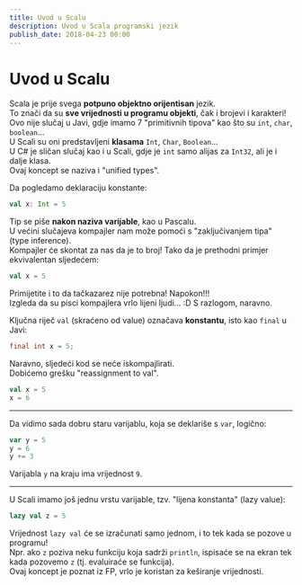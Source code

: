 ```yaml
---
title: Uvod u Scalu
description: Uvod u Scala programski jezik
publish_date: 2018-04-23 00:00
---
```


# Uvod u Scalu

Scala je prije svega **potpuno objektno orijentisan** jezik.  
To znači da su **sve vrijednosti u programu objekti**, čak i brojevi i karakteri!  
Ovo nije slučaj u Javi, gdje imamo 7 "primitivnih tipova" kao što su `int`, `char`, `boolean`...  
U Scali su oni predstavljeni **klasama** `Int`, `Char`, `Boolean`...  
U C# je sličan slučaj kao i u Scali, gdje je `int` samo alijas za `Int32`, ali je i dalje klasa.  
Ovaj koncept se naziva i "unified types".

Da pogledamo deklaraciju konstante:
```scala
val x: Int = 5
```

Tip se piše **nakon naziva varijable**, kao u Pascalu.  
U većini slučajeva kompajler nam može pomoći s "zaključivanjem tipa" (type inference).  
Kompajler će skontat za nas da je to broj!
Tako da je prethodni primjer ekvivalentan sljedećem:
```scala
val x = 5
```

Primijetite i to da tačkazarez nije potrebna! Napokon!!!  
Izgleda da su pisci kompajlera vrlo lijeni ljudi... :D  S razlogom, naravno.

Ključna riječ `val` (skraćeno od value) označava **konstantu**, isto kao `final` u Javi:
```java
final int x = 5;
```

Naravno, sljedeći kod se neće iskompajlirati.  
Dobićemo grešku "reassignment to val".
```scala
val x = 5
x = 6
```

---
Da vidimo sada dobru staru varijablu, koja se deklariše s `var`, logično:
```scala
var y = 5
y = 6
y += 3
```
Varijabla `y` na kraju ima vrijednost `9`.

---
U Scali imamo još jednu vrstu varijable, tzv. "lijena konstanta" (lazy value):
```scala
lazy val z = 5
```

Vrijednost `lazy val` će se izračunati samo jednom, i to tek kada se pozove u programu!  
Npr. ako `z` poziva neku funkciju koja sadrži `println`, 
    ispisaće se na ekran tek kada pozovemo `z` (tj. evaluiraće se funkcija).  
Ovaj koncept je poznat iz FP, vrlo je koristan za keširanje vrijednosti.
